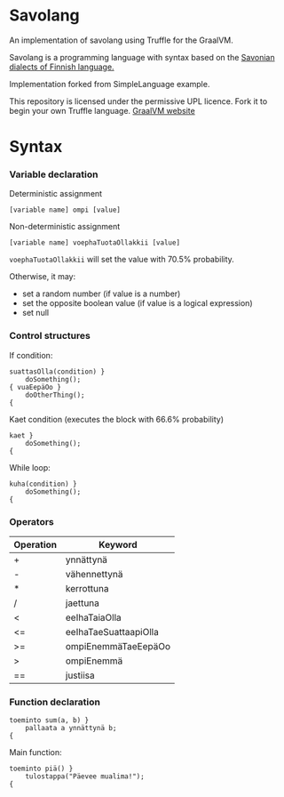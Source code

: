 # Savolang

An implementation of savolang using Truffle for the GraalVM.

Savolang is a programming language with syntax based on the [Savonian dialects of Finnish language.](https://en.wikipedia.org/wiki/Savonian_dialects)

Implementation forked from SimpleLanguage example.

This repository is licensed under the permissive UPL licence. Fork it to begin
your own Truffle language. [GraalVM website](http://www.graalvm.org/docs/graalvm-as-a-platform/implement-language/)

# Syntax

### Variable declaration
Deterministic assignment

```[variable name] ompi [value]```

Non-deterministic assignment

```[variable name] voephaTuotaOllakkii [value]```

`voephaTuotaOllakkii` will set the value with 70.5% probability.

Otherwise, it may:
* set a random number (if value is a number)
* set the opposite boolean value (if value is a logical expression)
* set null

### Control structures

If condition:
```
suattasOlla(condition) }
    doSomething();
{ vuaEepäOo }
    doOtherThing();
{
```

Kaet condition (executes the block with 66.6% probability)
```
kaet }
    doSomething();
{
```

While loop:
```
kuha(condition) }
    doSomething();
{
```

### Operators

|Operation|Keyword|
|---|---|
|+ |ynnättynä |
|-| vähennettynä|
|*|kerrottuna |
|/|jaettuna |
|<|eeIhaTaiaOlla |
|<=|eeIhaTaeSuattaapiOlla |
|>=|ompiEnemmäTaeEepäOo |
| \> |ompiEnemmä |
|==| justiisa|

### Function declaration

```
toeminto sum(a, b) }
    pallaata a ynnättynä b;
{
```

Main function:
```
toeminto piä() }
    tulostappa("Päevee mualima!");
{
```